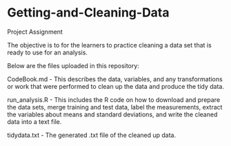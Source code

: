 # Getting-and-Cleaning-Data
Project Assignment

The objective is to for the learners to practice cleaning a data set that is ready to use for an analysis.

Below are the files uploaded in this repository:

CodeBook.md - This describes the data, variables, and any transformations or work that were performed to clean up the data and produce the tidy data.

run_analysis.R - This includes the R code on how to download and prepare the data sets, merge training and test data, label the measurements, extract the variables about means and standard deviations, and write the cleaned data into a text file.

tidydata.txt - The generated .txt file of the cleaned up data. 
